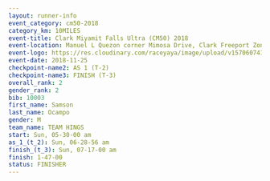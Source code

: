 ```yaml
---
layout: runner-info 
event_category: cm50-2018 
category_km: 10MILES 
event-title: Clark Miyamit Falls Ultra (CM50) 2018 
event-location: Manuel L Quezon corner Mimosa Drive, Clark Freeport Zone, Clark, Pampanga, Philippines 
event-logo: https://res.cloudinary.com/raceyaya/image/upload/v1570607412/logo/cm50_p8ydpq.jpg 
event-date: 2018-11-25 
checkpoint-name2: AS 1 (T-2) 
checkpoint-name3: FINISH (T-3) 
overall_rank: 2
gender_rank: 2
bib: 10003
first_name: Samson
last_name: Ocampo
gender: M
team_name: TEAM HINGS
start: Sun, 05-30-00 am
as_1_(t_2): Sun, 06-28-56 am
finish_(t_3): Sun, 07-17-00 am
finish: 1-47-00
status: FINISHER
---
```

